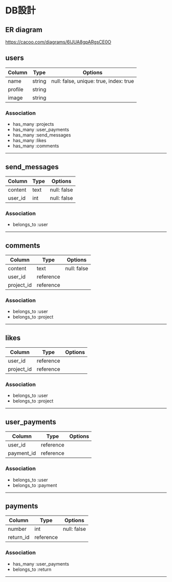 # DB設計

## ER diagram
https://cacoo.com/diagrams/6IJUA8gpARgsCE0O

## users

|Column|Type|Options|
|------|----|-------|
|name|string|null: false, unique: true, index: true|
|profile|string|
|image|string|

### Association
- has_many :projects
- has_many :user_payments
- has_many :send_messages
- has_many :likes
- has_many :comments

------------------------------------------

## send_messages

|Column|Type|Options|
|------|----|-------|
|content|text|null: false|
|user_id|int|null: false|

### Association
- belongs_to :user

------------------------------------------

## comments

|Column|Type|Options|
|------|----|-------|
|content|text|null: false|
|user_id|reference|
|project_id|reference|

### Association
- belongs_to :user
- belongs_to :project

------------------------------------------

## likes

|Column|Type|Options|
|------|----|-------|
|user_id|reference|
|project_id|reference|

### Association
- belongs_to :user
- belongs_to :project

------------------------------------------

## user_payments

|Column|Type|Options|
|------|----|-------|
|user_id|reference|
|payment_id|reference|

### Association
- belongs_to :user
- belongs_to :payment

------------------------------------------

## payments

|Column|Type|Options|
|------|----|-------|
|number|int|null: false|
|return_id|reference|

### Association
- has_many :user_payments
- belongs_to :return

------------------------------------------
<!-- - has_many :groups, through: :members -->

